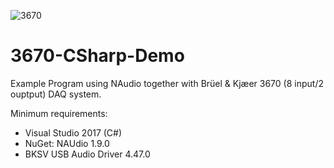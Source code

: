 ![3670](https://user-images.githubusercontent.com/5601352/66123644-d5921100-e5e2-11e9-93d2-9f7a0473cba5.JPG)

# 3670-CSharp-Demo

Example Program using NAudio together with Brüel & Kjæer 3670 (8 input/2 ouptput) DAQ system.

Minimum requirements:
- Visual Studio 2017 (C#)
- NuGet: NAUdio 1.9.0
- BKSV USB Audio Driver 4.47.0
